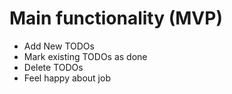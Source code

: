 # Main functionality (MVP)

* Add New TODOs
* Mark existing TODOs as done
* Delete TODOs
* Feel happy about job
